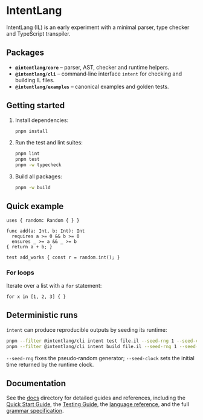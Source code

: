 # IntentLang

IntentLang (IL) is an early experiment with a minimal parser, type checker and
TypeScript transpiler.

## Packages

- **`@intentlang/core`** – parser, AST, checker and runtime helpers.
- **`@intentlang/cli`** – command‑line interface `intent` for checking and building IL
  files.
- **`@intentlang/examples`** – canonical examples and golden tests.

## Getting started

1. Install dependencies:
   ```bash
   pnpm install
   ```
2. Run the test and lint suites:
   ```bash
   pnpm lint
   pnpm test
   pnpm -w typecheck
   ```
3. Build all packages:
   ```bash
   pnpm -w build
   ```

## Quick example

```intentlang
uses { random: Random { } }

func add(a: Int, b: Int): Int
  requires a >= 0 && b >= 0
  ensures _ >= a && _ >= b
{ return a + b; }

test add_works { const r = random.int(); }
```

### For loops

Iterate over a list with a `for` statement:

```intentlang
for x in [1, 2, 3] { }
```

## Deterministic runs

`intent` can produce reproducible outputs by seeding its runtime:

```bash
pnpm --filter @intentlang/cli intent test file.il --seed-rng 1 --seed-clock 0
pnpm --filter @intentlang/cli intent build file.il --seed-rng 1 --seed-clock 0
```

`--seed-rng` fixes the pseudo‑random generator; `--seed-clock` sets the initial
time returned by the runtime clock.

## Documentation

See the [docs](docs/) directory for detailed guides and references, including the
[Quick Start Guide](docs/guide/quickstart.md), the [Testing Guide](docs/guide/tests.md),
the [language reference](docs/reference/syntax.md), and the full [grammar specification](docs/grammar/EBNF.md).
